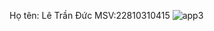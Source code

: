 Họ tên: Lê Trần Đức 
MSV:22810310415
![app3](https://github.com/user-attachments/assets/d827c6a0-2b9a-447c-9afd-26aae10f6507)

